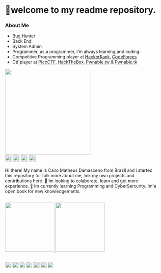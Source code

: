 # 👋welcome to my readme repository.
### About Me

- Bug Hunter
- Back End
- System Admin
- Programmer, as a programmer, i'm always learning and coding.
- Competitive Programming player at <a href="https://www.hackerrank.com/matheusreisd?h_r=internal-search&hr_r=1">HackerRank</a>, <a href="https://codeforces.com/profile/caiteteuz">CodeForces</a>
- Ctf player at <a href="https://picoctf.org/">PicoCTF</a>, <a href="#">HackTheBox</a>,  <a href="#">Pwnable.tw</a> &  <a href="#">Pwnable.tk</a>

[comment]: <> (GIF_OF_MY_FAVORITE_MOVIE_OR_ANIME_)
<div>
<img height="280em" src="https://github.com/matheusreisd/matheusreisd/blob/main/profile_assets/giphy1.gif">
</div>

[comment]: <> (SOCIAL)
<div style="display: inline_block">
<a href="https://mail.google.com/mail/u/0/#inbox?compose=CllgCHrhTrrkcsjcKWlchvpdjMjWWlhRWGbNhVwLqPsrlXPfVktnMhrpTVPlvxLlKTRCSKjNdwL"><img align="center" alt="matheus.reis344512@gmail.com" height=22" src="https://img.shields.io/badge/Gmail-D14836?style=for-the-badge&logo=gmail&logoColor=white"></a>
<a href="https://www.linkedin.com/in/cairo-matheus-5a5539205/"><img align="center" height=22" src="https://img.shields.io/badge/LinkedIn-0077B5?style=for-the-badge&logo=linkedin&logoColor=white"></a>
<a href="#"><img align="center" height=22" src="https://img.shields.io/badge/Reddit-FF4500?style=for-the-badge&logo=reddit&logoColor=white"></a>
<a href="https://github.com/matheusreisd"><img align="center" alt="https://github.com/matheusreisd" height=22" src="https://img.shields.io/badge/GitHub-100000?style=for-the-badge&logo=github&logoColor=white"></a>
</div>

####
Hi there! My name is Cairo Matheus Damasceno from Brazil
and i started this repository for talk more about me, link
my own projects and contributions here. 👀 Im looking to colaborate,
learn and get more experience. 🌱 Im currently learning Programming
and CyberSercurity. Im'a open book for new knowledgements.

##

[comment]: <> (STATUS)
<div>
<a href="https://github.com/matheusreisd/matheusreisd">
<img height="160em" src="https://github-readme-stats.vercel.app/api?username=kir00t&count_private=true&theme=dark">
<img height="160em" src="https://github-readme-stats.vercel.app/api/top-langs/?username=kir00t&layout=compact&theme=dark">
</div>

##
[comment]: <> (BADGES)
<div style="display: inline_block">
<a href="#"><img align="center" height=20" src="https://img.shields.io/badge/Windows-0078D6?style=for-the-badge&logo=windows&logoColor=white"></a>
<a href="#"><img align="center" height=20" src="https://img.shields.io/badge/Arch_Linux-1793D1?style=for-the-badge&logo=arch-linux&logoColor=white"></a>
<a href="#"><img align="center" heigth="20" src="https://img.shields.io/badge/Visual%20Studio%20Code-0078d7.svg?style=for-the-badge&logo=visual-studio-code&logoColor=white"></a>
<a href="#"><img align="center" height=20" src="https://img.shields.io/badge/Shell_Script-121011?style=for-the-badge&logo=gnu-bash&logoColor=white"></a>
<a href="#"><img align="center" height=20" src="https://img.shields.io/badge/Python-14354C?style=for-the-badge&logo=python&logoColor=white"></a>
<a href="#"><img align="center" height=20" src="https://img.shields.io/badge/C-00599C?style=for-the-badge&logo=c&logoColor=white"></a>
<a href="#"><img align="center" heigth="20" src="https://img.shields.io/badge/javascript-%23323330.svg?style=for-the-badge&logo=javascript&logoColor=%23F7DF1E"></a>


##
[comment]: <> (PINNED)
  
